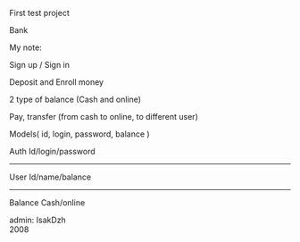 First test project

Bank

My note:

Sign up / Sign in

Deposit and Enroll money

2 type of balance (Cash and online)

Pay, transfer (from cash to online, to different user)


Models(
id,
login,
password,
balance
)

Auth
Id/login/password
_________________
User
Id/name/balance
_________________
Balance
Cash/online


admin:  IsakDzh  
2008
